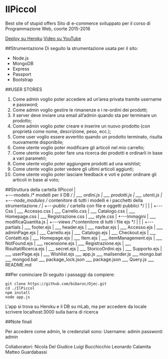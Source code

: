 # IlPiccol
Best site of stupid offers
Sito di e-commerce sviluppato per il corso di Programmazione Web, coorte 2015-2016

[Deploy su Heroku](https://ilpiccol.herokuapp.com/)
[Video su YouTube]()

##Strumentazione
Di seguito la strumentazione usata per il sito:
- Node.js
- MongoDB
- Express
- Passport
- Bootstrap

##USER STORIES
1) Come admin voglio poter accedere ad un’area privata tramite username e password;
2) Come admin voglio gestire le rimanenze e i re-ordini dei prodotti;
3) Il server deve inviare una email all’admin quando sta per terminare un prodotto; 
4) Come admin voglio poter creare e inserire un nuovo prodotto (con proprietà come nome, descrizione, peso, ecc.); 
5) Come user voglio essere avvertito quando un prodotto terminato, risulta nuovamente disponibile;
6) Come utente voglio poter modificare gli articoli nel mio carrello;
7) Come utente voglio poter fare una ricerca dei prodotti e ordinarli in base a vari parametri; 
8) Come utente voglio poter aggiungere prodotti ad una wishlist; 
9) Come utente voglio poter vedere gli ultimi articoli aggiunti; 
10) Come utente voglio poter lasciare feedback e voti e poter ordinare gli articoli in base al voto;

##Struttura della cartella
IlPiccol
|               
+---models  /* modelli per il DB */
|        \___ ordini.js
|        \___ prodotti.js
|        \___ utenti.js
|
+---node_modules /* contenitore di tutti i modelli e i pacchetti della strumentazione */
|
+---public /* cartella con file e oggetti pubblici */
|        |
|        +---Css
|              \___ Accesso.css
|              \___ Carrello.css
|              \___ Catalogo.css
|              \___ Homepage.css
|              \___ Registrazione.css
|              \___ style.css
|        +---Immagini
|        \___ modificaQuantita.js
|
+---views /*contenitore di tutti i file ejs */
|       |
|       +---partials
|                  \___ footer.ejs
|                  \___ header.ejs
|                  \___ navbar.ejs
|       \___ Accesso.ejs
|       \___ adminPage.ejs
|       \___ Carrello.ejs
|       \___ Catalogo.ejs
|       \___ Checkout.ejs
|       \___ Contatti.ejs
|       \___ Homepage.ejs
|       \___ Item.ejs
|       \___ itemManagement.ejs
|       \___ NotFound.ejs
|       \___ recensione.ejs
|       \___ Registrazione.ejs
|       \___ RisultatiRicerca.ejs
|       \___ secret.ejs
|       \___ StoricoOrdini.ejs
|       \___ Supporto.ejs
|       \___ userPage.ejs
|       \___ Wishlist.ejs
\___ app.js
\___ mailsender.js
\___ mongo.bat
\___ mongod.bat
\___ package_lock.json
\___ package.json
\___ Query.js
\___ README.md

##Per cominciare
Di seguito i passaggi da compiere:

    git clone https://github.com/bibaroc/Ojec.git
    cd ./IlPiccol
    npm install
    node app.js

L'app si trova su Heroku e il DB su mLab, ma per accedere da locale scrivere localhost:3000 sulla barra di ricerca

##Note finali

Per accedere come admin, le credenziali sono:
Username: admin
password: admin

Collaboratori:
Nicola Del Giudice
Luigi Bucchicchio
Leonardo Calamita
Matteo Guardabassi